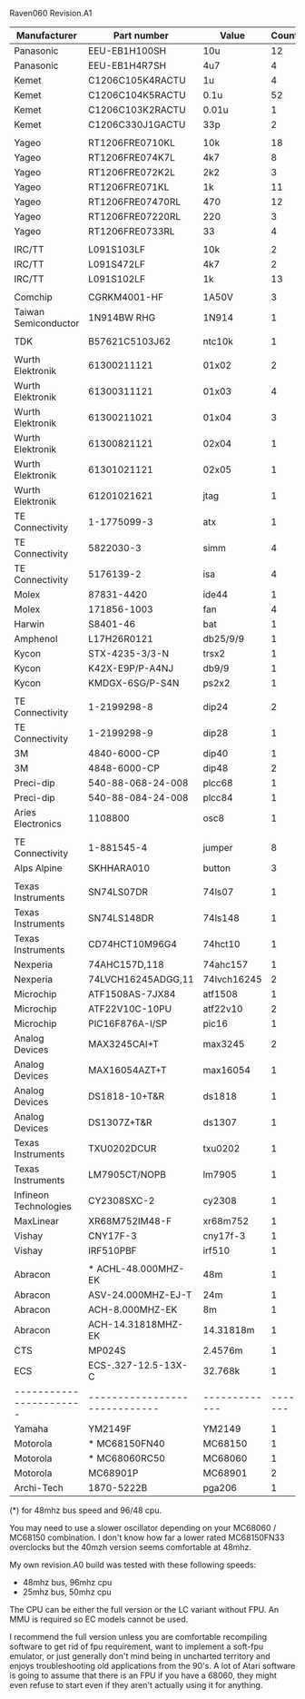 
Raven060 Revision.A1

| Manufacturer          | Part number                 | Value       | Count |
|-----------------------|-----------------------------|-------------|-------|
| Panasonic             | EEU-EB1H100SH               | 10u         | 12    |
| Panasonic             | EEU-EB1H4R7SH               | 4u7         | 4     |
| Kemet                 | C1206C105K4RACTU            | 1u          | 4     |
| Kemet                 | C1206C104K5RACTU            | 0.1u        | 52    |
| Kemet                 | C1206C103K2RACTU            | 0.01u       | 1     |
| Kemet                 | C1206C330J1GACTU            | 33p         | 2     |
|                       |                             |             |       |
| Yageo                 | RT1206FRE0710KL             | 10k         | 18    |
| Yageo                 | RT1206FRE074K7L             | 4k7         | 8     |
| Yageo                 | RT1206FRE072K2L             | 2k2         | 3     |
| Yageo                 | RT1206FRE071KL              | 1k          | 11    |
| Yageo                 | RT1206FRE07470RL            | 470         | 12    |
| Yageo                 | RT1206FRE07220RL            | 220         | 3     |
| Yageo                 | RT1206FRE0733RL             | 33          | 4     |
|                       |                             |             |       |
| IRC/TT                | L091S103LF                  | 10k         | 2     |
| IRC/TT                | L091S472LF                  | 4k7         | 2     |
| IRC/TT                | L091S102LF                  | 1k          | 13    |
|                       |                             |             |       |
| Comchip               | CGRKM4001-HF                | 1A50V       | 3     |
| Taiwan Semiconductor  | 1N914BW RHG                 | 1N914       | 1     |
|                       |                             |             |       |
| TDK                   | B57621C5103J62              | ntc10k      | 1     |
|                       |                             |             |       |
| Wurth Elektronik      | 61300211121                 | 01x02       | 2     |
| Wurth Elektronik      | 61300311121                 | 01x03       | 4     |
| Wurth Elektronik      | 61300211021                 | 01x04       | 3     |
| Wurth Elektronik      | 61300821121                 | 02x04       | 1     |
| Wurth Elektronik      | 61301021121                 | 02x05       | 1     |
| Wurth Elektronik      | 61201021621                 | jtag        | 1     |
| TE Connectivity       | 1-1775099-3                 | atx         | 1     |
| TE Connectivity       | 5822030-3                   | simm        | 4     |
| TE Connectivity       | 5176139-2                   | isa         | 4     |
| Molex                 | 87831-4420                  | ide44       | 1     |
| Molex                 | 171856-1003                 | fan         | 4     |
| Harwin                | S8401-46                    | bat         | 1     |
| Amphenol              | L17H26R0121                 | db25/9/9    | 1     |
| Kycon                 | STX-4235-3/3-N              | trsx2       | 1     |
| Kycon                 | K42X-E9P/P-A4NJ             | db9/9       | 1     |
| Kycon                 | KMDGX-6SG/P-S4N             | ps2x2       | 1     |
|                       |                             |             |       |
| TE Connectivity       | 1-2199298-8                 | dip24       | 2     |
| TE Connectivity       | 1-2199298-9                 | dip28       | 1     |
| 3M                    | 4840-6000-CP                | dip40       | 1     |
| 3M                    | 4848-6000-CP                | dip48       | 2     |
| Preci-dip             | 540-88-068-24-008           | plcc68      | 1     |
| Preci-dip             | 540-88-084-24-008           | plcc84      | 1     |
| Aries Electronics     | 1108800                     | osc8        | 1     |
|                       |                             |             |       |
| TE Connectivity       | 1-881545-4                  | jumper      | 8     |
| Alps Alpine           | SKHHARA010                  | button      | 3     |
|                       |                             |             |       |
| Texas Instruments     | SN74LS07DR                  | 74ls07      | 1     |
| Texas Instruments     | SN74LS148DR                 | 74ls148     | 1     |
| Texas Instruments     | CD74HCT10M96G4              | 74hct10     | 1     |
| Nexperia              | 74AHC157D,118               | 74ahc157    | 1     |
| Nexperia              | 74LVCH16245ADGG,11          | 74lvch16245 | 2     |
| Microchip             | ATF1508AS-7JX84             | atf1508     | 1     |
| Microchip             | ATF22V10C-10PU              | atf22v10    | 2     |
| Microchip             | PIC16F876A-I/SP             | pic16       | 1     |
| Analog Devices        | MAX3245CAI+T                | max3245     | 2     |
| Analog Devices        | MAX16054AZT+T               | max16054    | 1     |
| Analog Devices        | DS1818-10+T&R               | ds1818      | 1     |
| Analog Devices        | DS1307Z+T&R                 | ds1307      | 1     |
| Texas Instruments     | TXU0202DCUR                 | txu0202     | 1     |
| Texas Instruments     | LM7905CT/NOPB               | lm7905      | 1     |
| Infineon Technologies | CY2308SXC-2                 | cy2308      | 1     |
| MaxLinear             | XR68M752IM48-F              | xr68m752    | 1     |
| Vishay                | CNY17F-3                    | cny17f-3    | 1     |
| Vishay                | IRF510PBF                   | irf510      | 1     |
|                       |                             |             |       |
| Abracon               | * ACHL-48.000MHZ-EK         | 48m         | 1     |
| Abracon               | ASV-24.000MHZ-EJ-T          | 24m         | 1     |
| Abracon               | ACH-8.000MHZ-EK             | 8m          | 1     |
| Abracon               | ACH-14.31818MHZ-EK          | 14.31818m   | 1     |
| CTS                   | MP024S                      | 2.4576m     | 1     |
| ECS                   | ECS-.327-12.5-13X-C         | 32.768k     | 1     |
|-----------------------|-----------------------------|-------------|-------|
| Yamaha                | YM2149F                     | YM2149      | 1     |
| Motorola              | * MC68150FN40               | MC68150     | 1     |
| Motorola              | * MC68060RC50               | MC68060     | 1     |
| Motorola              | MC68901P                    | MC68901     | 2     |
| Archi-Tech            | 1870-5222B                  | pga206      | 1     |


(*) for 48mhz bus speed and 96/48 cpu.

You may need to use a slower oscillator depending on your MC68060 / MC68150 combination. 
I don't know how far a lower rated MC68150FN33 overclocks but the 40mzh version seems comfortable at 48mhz.

My own revision.A0 build was tested with these following speeds:
- 48mhz bus, 96mhz cpu
- 25mhz bus, 50mhz cpu


The CPU can be either the full version or the LC variant without FPU. An MMU is required so EC models cannot be used.

I recommend the full version unless you are comfortable recompiling software to get rid of fpu requirement, want to implement a soft-fpu emulator, or just generally don't mind being in uncharted territory and enjoys troubleshooting old applications from the 90's.
A lot of Atari software is going to assume that there is an FPU if you have a 68060, they might even refuse to start even if they aren't
actually using it for anything.


